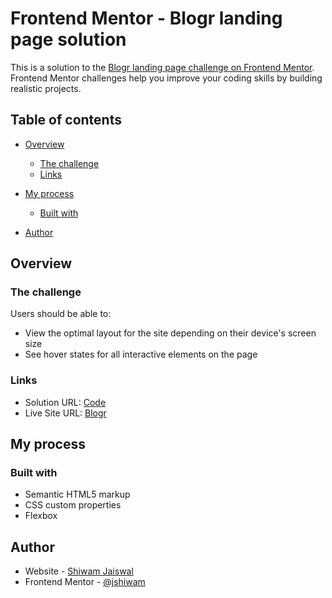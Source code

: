 # Frontend Mentor - Blogr landing page solution

This is a solution to the [Blogr landing page challenge on Frontend Mentor](https://www.frontendmentor.io/challenges/blogr-landing-page-EX2RLAApP). Frontend Mentor challenges help you improve your coding skills by building realistic projects. 

## Table of contents

- [Overview](#overview)
  - [The challenge](#the-challenge)
  - [Links](#links)
- [My process](#my-process)
  - [Built with](#built-with)
  
- [Author](#author)



## Overview

### The challenge

Users should be able to:

- View the optimal layout for the site depending on their device's screen size
- See hover states for all interactive elements on the page

### Links

- Solution URL: [Code](https://github.com/jshiwam/blogr-landing-page-main)
- Live Site URL: [Blogr](https://jshiwam.github.io/blogr-landing-page-main/)

## My process

### Built with

- Semantic HTML5 markup
- CSS custom properties
- Flexbox

## Author

- Website - [Shiwam Jaiswal](https://www.shiwam.me)
- Frontend Mentor - [@jshiwam](https://www.frontendmentor.io/profile/jshiwam)

